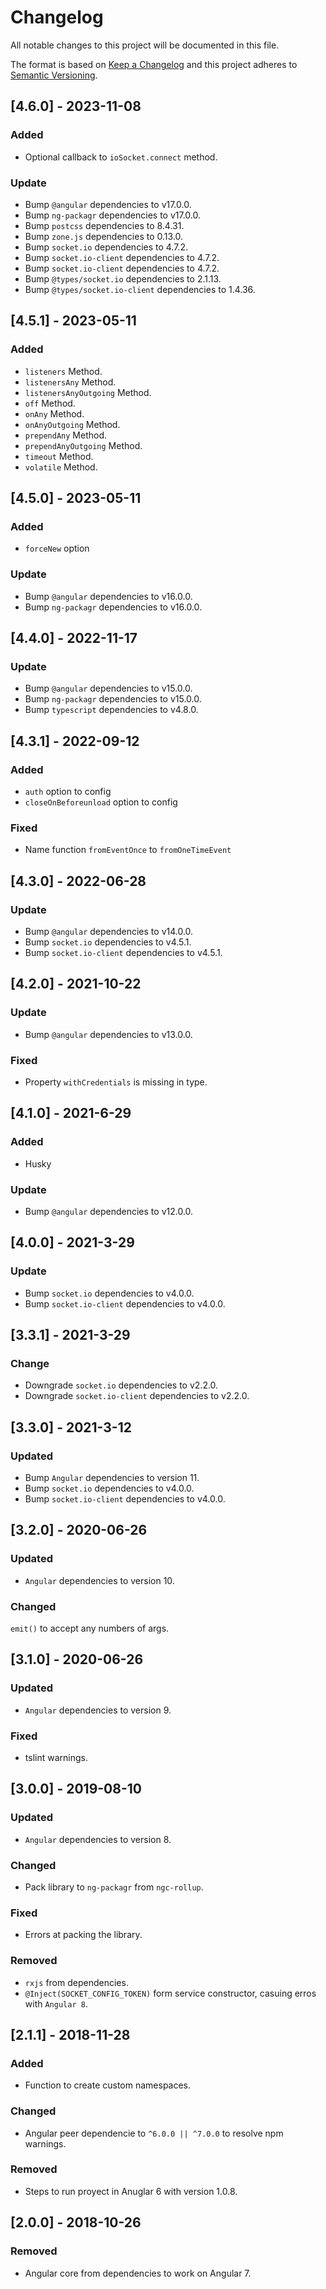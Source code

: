 # Changelog

All notable changes to this project will be documented in this file.

The format is based on [Keep a Changelog](http://keepachangelog.com/en/1.0.0/)
and this project adheres to [Semantic Versioning](http://semver.org/spec/v2.0.0.html).

## [4.6.0] - 2023-11-08

### Added

- Optional callback to `ioSocket.connect` method.

### Update

- Bump `@angular` dependencies to v17.0.0.
- Bump `ng-packagr` dependencies to v17.0.0.
- Bump `postcss` dependencies to 8.4.31.
- Bump `zone.js` dependencies to 0.13.0.
- Bump `socket.io` dependencies to 4.7.2.
- Bump `socket.io-client` dependencies to 4.7.2.
- Bump `socket.io-client` dependencies to 4.7.2.
- Bump `@types/socket.io` dependencies to 2.1.13.
- Bump `@types/socket.io-client` dependencies to 1.4.36.

## [4.5.1] - 2023-05-11

### Added

- `listeners` Method.
- `listenersAny` Method.
- `listenersAnyOutgoing` Method.
- `off` Method.
- `onAny` Method.
- `onAnyOutgoing` Method.
- `prependAny` Method.
- `prependAnyOutgoing` Method.
- `timeout` Method.
- `volatile` Method.

## [4.5.0] - 2023-05-11

### Added

- `forceNew` option

### Update

- Bump `@angular` dependencies to v16.0.0.
- Bump `ng-packagr` dependencies to v16.0.0.

## [4.4.0] - 2022-11-17

### Update

- Bump `@angular` dependencies to v15.0.0.
- Bump `ng-packagr` dependencies to v15.0.0.
- Bump `typescript` dependencies to v4.8.0.

## [4.3.1] - 2022-09-12

### Added

- `auth` option to config
- `closeOnBeforeunload` option to config

### Fixed

- Name function `fromEventOnce` to `fromOneTimeEvent`

## [4.3.0] - 2022-06-28

### Update

- Bump `@angular` dependencies to v14.0.0.
- Bump `socket.io` dependencies to v4.5.1.
- Bump `socket.io-client` dependencies to v4.5.1.

## [4.2.0] - 2021-10-22

### Update

- Bump `@angular` dependencies to v13.0.0.

### Fixed

- Property `withCredentials` is missing in type.

## [4.1.0] - 2021-6-29

### Added

- Husky

### Update

- Bump `@angular` dependencies to v12.0.0.

## [4.0.0] - 2021-3-29

### Update

- Bump `socket.io` dependencies to v4.0.0.
- Bump `socket.io-client` dependencies to v4.0.0.

## [3.3.1] - 2021-3-29

### Change

- Downgrade `socket.io` dependencies to v2.2.0.
- Downgrade `socket.io-client` dependencies to v2.2.0.

## [3.3.0] - 2021-3-12

### Updated

- Bump `Angular` dependencies to version 11.
- Bump `socket.io` dependencies to v4.0.0.
- Bump `socket.io-client` dependencies to v4.0.0.

## [3.2.0] - 2020-06-26

### Updated

- `Angular` dependencies to version 10.

### Changed

`emit()` to accept any numbers of args.

## [3.1.0] - 2020-06-26

### Updated

- `Angular` dependencies to version 9.

### Fixed

- tslint warnings.

## [3.0.0] - 2019-08-10

### Updated

- `Angular` dependencies to version 8.

### Changed

- Pack library to `ng-packagr` from `ngc-rollup`.

### Fixed

- Errors at packing the library.

### Removed

- `rxjs` from dependencies.
- `@Inject(SOCKET_CONFIG_TOKEN)` form service constructor, casuing erros with `Angular 8`.

## [2.1.1] - 2018-11-28

### Added

- Function to create custom namespaces.

### Changed

- Angular peer dependencie to `^6.0.0 || ^7.0.0` to resolve npm warnings.

### Removed

- Steps to run proyect in Anuglar 6 with version 1.0.8.

## [2.0.0] - 2018-10-26

### Removed

- Angular core from dependencies to work on Angular 7.
